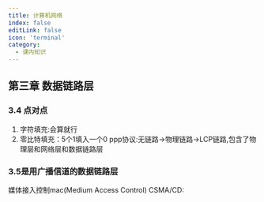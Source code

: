 ```yaml
---
title: 计算机网络
index: false
editLink: false
icon: 'terminal'
category:
  - 课内知识
---
```


## 第三章 数据链路层
### 3.4 点对点
1. 字符填充:会算就行
2. 零比特填充：5个1填入一个0
ppp协议:无链路->物理链路->LCP链路,包含了物理层和网络层和数据链路层
### 3.5是用广播信道的数据链路层
媒体接入控制mac(Medium Access Control)
CSMA/CD:



